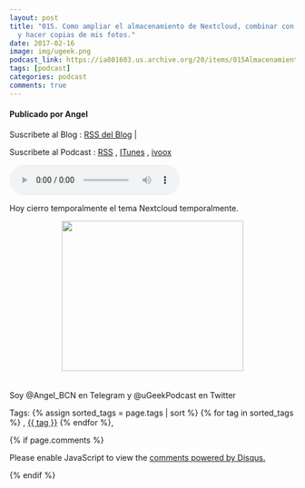 ```yaml
---
layout: post
title: "015. Como ampliar el almacenamiento de Nextcloud, combinar con nubes publicas
  y hacer copias de mis fotos."
date: 2017-02-16
image: img/ugeek.png
podcast_link: https://ia801603.us.archive.org/20/items/015AlmacenamientoTheNextcloud/%23015_almacenamiento_the_nextcloud.mp3
tags: [podcast]
categories: podcast
comments: true
---
```

#### Publicado por Angel

Suscribete al Blog :  [RSS del Blog](http://feeds.feedburner.com/uGeekBlog) |

Suscribete al Podcast :  [RSS](http://feeds.feedburner.com/ugeek) , [ITunes](https://itunes.apple.com/us/podcast/ugeek/id1201421866?mt=2) , [ivoox](https://www.ivoox.com/podcast-ugeek_sq_f1383493_1.html)

<audio controls>
  <source src="https://ia801603.us.archive.org/20/items/015AlmacenamientoTheNextcloud/%23015_almacenamiento_the_nextcloud.mp3" type="audio/mpeg">
Your browser does not support the audio element.
</audio>
<!-- ---------------------------------------------------Pon aquí el audio-------------------------------------------------------- -->

Hoy cierro temporalmente el tema Nextcloud temporalmente.<br /><div class="separator" style="clear: both; text-align: center;"><a href="https://3.bp.blogspot.com/-TaGgfAjaKWs/WKW9CJW08pI/AAAAAAAAAd4/CFOeeFvyRxYWPmSNdRixWYBfisR5uptmgCLcB/s1600/CAP4.jpg" imageanchor="1" style="margin-left: 1em; margin-right: 1em;"><img border="0" height="265" src="https://3.bp.blogspot.com/-TaGgfAjaKWs/WKW9CJW08pI/AAAAAAAAAd4/CFOeeFvyRxYWPmSNdRixWYBfisR5uptmgCLcB/s320/CAP4.jpg" width="320" /></a></div><br /><br />Soy @Angel_BCN en Telegram y @uGeekPodcast en Twitter



<!-- TAGS Y COMENTARIOS -->

Tags: {% assign sorted_tags = page.tags | sort %} {% for tag in sorted_tags %} , <span class="tag"><a href="/search#{{ tag }}">{{ tag }}</a></span> {% endfor %},



{% if page.comments %}
<div id="disqus_thread"></div>
<script>

/**
*  RECOMMENDED CONFIGURATION VARIABLES: EDIT AND UNCOMMENT THE SECTION BELOW TO INSERT DYNAMIC VALUES FROM YOUR PLATFORM OR CMS.
*  LEARN WHY DEFINING THESE VARIABLES IS IMPORTANT: https://disqus.com/admin/universalcode/#configuration-variables*/
/*
var disqus_config = function () {
this.page.url = PAGE_URL;  // Replace PAGE_URL with your page's canonical URL variable
this.page.identifier = PAGE_IDENTIFIER; // Replace PAGE_IDENTIFIER with your page's unique identifier variable
};
*/
(function() { // DON'T EDIT BELOW THIS LINE
var d = document, s = d.createElement('script');
s.src = 'https://https-angelbcn-github-io-ugeek.disqus.com/embed.js';
s.setAttribute('data-timestamp', +new Date());
(d.head || d.body).appendChild(s);
})();
</script>
<noscript>Please enable JavaScript to view the <a href="https://disqus.com/?ref_noscript">comments powered by Disqus.</a></noscript>


{% endif %}

